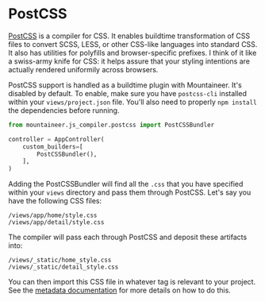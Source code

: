 # PostCSS

[PostCSS](https://postcss.org/) is a compiler for CSS. It enables buildtime transformation of CSS files to convert SCSS, LESS, or other CSS-like languages into standard CSS. It also has utilities for polyfills and browser-specific prefixes. I think of it like a swiss-army knife for CSS: it helps assure that your styling intentions are actually rendered uniformily across browsers.

PostCSS support is handled as a buildtime plugin with Mountaineer. It's disabled by default. To enable, make sure you have `postcss-cli` installed within your `views/project.json` file. You'll also need to properly `npm install` the dependencies before running.

```python
from mountaineer.js_compiler.postcss import PostCSSBundler

controller = AppController(
    custom_builders=[
        PostCSSBundler(),
    ],
)
```

Adding the PostCSSBundler will find all the `.css` that you have specified within your `views` directory and pass them through PostCSS. Let's say you have the following CSS files:

```
/views/app/home/style.css
/views/app/detail/style.css
```

The compiler will pass each through PostCSS and deposit these artifacts into:

```
/views/_static/home_style.css
/views/_static/detail_style.css
```

You can then import this CSS file in whatever <meta> tag is relevant to your project. See the [metadata documentation](./metadata.md) for more details on how to do this.
